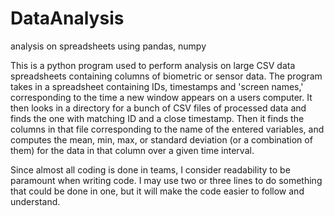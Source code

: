 # DataAnalysis
analysis on spreadsheets using pandas, numpy

This is a python program used to perform analysis on large CSV data spreadsheets containing columns of biometric or sensor data. The program takes in a spreadsheet containing IDs, timestamps and 'screen names,' corresponding to the time a new window appears on a users computer. It then looks in a directory for a bunch of CSV files of processed data and finds the one with matching ID and a close timestamp. Then it finds the columns in that file corresponding to the name of the entered variables, and computes the mean, min, max, or standard deviation (or a combination of them) for the data in that column over a given time interval.

Since almost all coding is done in teams, I consider readability to be paramount when writing code. I may use two or three lines to do something that could be done in one, but it will make the code easier to follow and understand.
